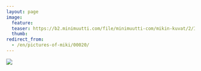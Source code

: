 ```yaml
---
layout: page
image:
  feature:
  teaser: https://b2.minimuutti.com/file/minimuutti-com/mikin-kuvat/2/IMG26254-245px.jpg
  thumb:
redirect_from:
  - /en/pictures-of-miki/00020/
---
```


[![](https://b2.minimuutti.com/file/minimuutti-com/mikin-kuvat/3/IMG26254-800px.jpg)](https://dl.dropboxusercontent.com/sh/ea1wtnz7z734o12/AAANlZrO6aZBNepmdUJx_bbZa/mikin-kuvat/3/IMG26254.jpg)
